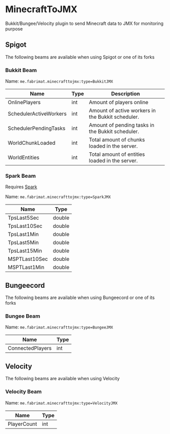 # MinecraftToJMX
Bukkit/Bungee/Velocity plugin to send Minecraft data to JMX for monitoring purpose

## Spigot
The following beams are available when using Spigot or one of its forks
### Bukkit Beam
Name: `me.fabrimat.minecrafttojmx:type=BukkitJMX`

| Name | Type | Description |
| ------------- | ------------- | ------------- |
| OnlinePlayers  | int | Amount of players online |
| SchedulerActiveWorkers  | int | Amount of active workers in the Bukkit scheduler. |
| SchedulerPendingTasks  | int | Amount of pending tasks in the Bukkit scheduler. |
| WorldChunkLoaded  | int | Total amount of chunks loaded in the server. |
| WorldEntities  | int | Total amount of entities loaded in the server. |
### Spark Beam
Requires [Spark](https://github.com/lucko/spark)

Name: `me.fabrimat.minecrafttojmx:type=SparkJMX`

| Name | Type |
| ------------- | ------------- |
| TpsLast5Sec  | double |
| TpsLast10Sec  | double |
| TpsLast1Min  | double |
| TpsLast5Min  | double |
| TpsLast15Min  | double |
| MSPTLast10Sec  | double |
| MSPTLast1Min  | double |
## Bungeecord
The following beams are available when using Bungeecord or one of its forks

### Bungee Beam
Name: `me.fabrimat.minecrafttojmx:type=BungeeJMX`

| Name | Type |
| ------------- | ------------- |
| ConnectedPlayers  | int |
## Velocity
The following beams are available when using Velocity

### Velocity Beam
Name: `me.fabrimat.minecrafttojmx:type=VelocityJMX`

| Name | Type |
| ------------- | ------------- |
| PlayerCount  | int |
